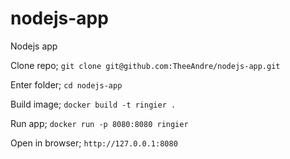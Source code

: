 # nodejs-app
Nodejs app

Clone repo; `git clone git@github.com:TheeAndre/nodejs-app.git`

Enter folder; `cd nodejs-app`

Build image; `docker build -t ringier .`

Run app; `docker run -p 8080:8080 ringier`

Open in browser; `http://127.0.0.1:8080`
